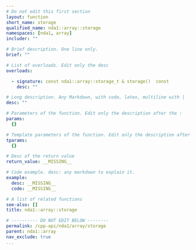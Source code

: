 ```yaml
---
# Do not edit this first section
layout: function
short_name: storage
qualified_name: nda1::array::storage
namespaces: [nda1, array]
includer: ""

# Brief description. One line only.
brief: ""

# List of overloads. Edit only the desc
overloads:

  - signature: const nda1::array::storage_t & storage()  const
    desc: ""

# Long description. Any Markdown, with code, latex, multiline with |
desc: ""

# Parameters of the function. Edit only the description after the :
params:
  {}

# Template parameters of the function. Edit only the description after the :
tparams:
  {}

# Desc of the return value
return_value: __MISSING__

# Code example. desc: any markdown to explain it.
example:
  desc: __MISSING__
  code: __MISSING__

# A list of related functions
see-also: []
title: nda1::array::storage

# ---------- DO NOT EDIT BELOW --------
permalink: /cpp-api/nda1/array/storage
parent: nda1::array
nav_exclude: true
...
```


